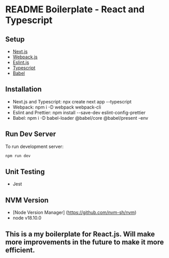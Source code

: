 # README Boilerplate - React and Typescript

## Setup

- [Next.js](https://nextjs.org/docs)
- [Webpack.js](https://webpack.js.org/concepts/)
- [Eslint.js](https://eslint.org/docs/latest/)
- [Typescript](https://nextjs.org/docs)
- [Babel](https://nextjs.org/docs)

## Installation 

- Next.js and Typescript: npx create next app --typescript
- Webpack: npm i -D webpack webpack-cli
- Eslint and Prettier: npm install --save-dev eslint-config-prettier
- Babel: npm i -D babel-loader @babel/core @babel/present -env

## Run Dev Server

To run development server: 
```bash
npm run dev
```

## Unit Testing 
- Jest

## NVM Version
- [Node Version Manager] (https://github.com/nvm-sh/nvm)
- node v18.10.0

## This is a my boilerplate for React.js. Will make more improvements in the future to make it more efficient. 